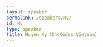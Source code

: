 ```yaml
---
layout: speaker
permalink: /speakers/My/
id: My
type: speaker
title: Huyen My（SheCodes Vietnam）
---
```

